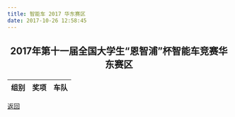 ```yaml
---
title: 智能车 2017 华东赛区
date: 2017-10-26 12:58:45
---
```

## <p align="center">2017年第十一届全国大学生“恩智浦”杯智能车竞赛华东赛区</p>
|组别|奖项|车队|
|:---:|:---:|:---:|


[返回](/bst/)